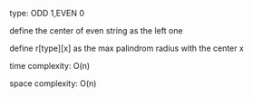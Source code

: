 type: ODD 1,EVEN 0

define the center of even string as the left one

define r[type][x] as the max palindrom radius with the center x

time complexity: O(n)

space complexity: O(n)

